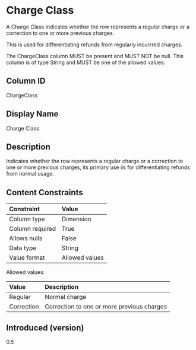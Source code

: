 # Charge Class

A Charge Class indicates whether the row represents a regular charge or a correction to one or more previous charges.

This is used for differentiating refunds from regularly incurrred charges.

The ChargeClass column MUST be present and MUST NOT be null. This column is of type String and MUST be one of the allowed values.

## Column ID

ChargeClass

## Display Name

Charge Class

## Description

Indicates whether the row represents a regular charge or a correction to one or more previous charges, its primary use iis for differentiating refunds from normal usage.

## Content Constraints

| Constraint      | Value          |
| :-------------- | :------------- |
| Column type     | Dimension      |
| Column required | True           |
| Allows nulls    | False          |
| Data type       | String         |
| Value format    | Allowed values |

Allowed values:

| Value      | Description                          |
| :--------- | :------------------------------------|
| Regular     | Normal charge                        |
| Correction    | Correction to one or more previous charges       |

## Introduced (version)

0.5
